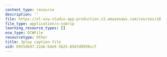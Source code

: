```yaml
---
content_type: resource
description: ''
file: https://ol-ocw-studio-app-production.s3.amazonaws.com/courses/18-01sc-single-variable-calculus-fall-2010/b931db4722abb4e93b258567d8958cc7_MYXMC7koJyY.srt
file_type: application/x-subrip
learning_resource_types: []
ocw_type: OCWFile
resourcetype: Other
title: 3play caption file
uid: b931db47-22ab-b4e9-3b25-8567d8958cc7
---
```

